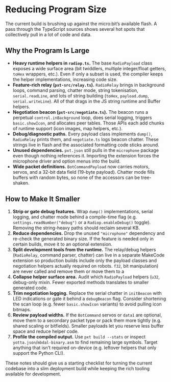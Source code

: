 # Reducing Program Size

The current build is brushing up against the micro:bit’s available flash. A pass through the TypeScript sources shows several hot spots that collectively pull in a lot of code and data.

## Why the Program Is Large

- **Heavy runtime helpers in `radiop.ts`.** The base `RadioPayload` class
  exposes a wide surface area (bit twiddlers, multiple integer/float getters,
  `toHex` wrappers, etc.). Even if only a subset is used, the compiler keeps the
  helper implementations, increasing code size.
- **Feature-rich relay (`pxt-src/relay.ts`).** `RadioRelay` brings in background
  loops, command parsing, chatter mode, string tokenisation, `serial.readLine`,
  and lots of string building (`toHex`, `payload.dump`, `serial.writeLine`). All
  of that drags in the JS string runtime and Buffer helpers.
- **Negotiation beacon (`pxt-src/negotiate.ts`).** The beacon runs a perpetual
  `control.inBackground` loop, does serial logging, triggers `basic.showIcon`,
  and allocates peer tables. Those APIs each add chunks of runtime support (icon
  images, map helpers, etc.).
- **Debug/diagnostic paths.** Every payload class implements `dump()`,
  `RadioRelay` prints them, and `negotiate.ts` logs beacon chatter. These
  strings live in flash and the associated formatting code sticks around.
- **Unused dependencies.** `pxt.json` still pulls in the `microphone` package
  even though nothing references it. Importing the extension forces the
  microphone driver and option menus into the build.
- **Wide packet definitions.** `BotCommandPayload` now carries motors, servos,
  and a 32-bit data field (19-byte payload). Chatter mode fills buffers with
  random bytes, so none of the accessors can be tree-shaken.

## How to Make It Smaller

1. **Strip or gate debug features.** Wrap `dump()` implementations, serial
   logging, and chatter mode behind a compile-time flag (e.g.
   `settings.readNumber("debug")` or a `Radiop.enableDebug()` toggle). Removing
   the string-heavy paths should reclaim several KB.
2. **Reduce dependencies.** Drop the unused `"microphone"` dependency and
   re-check the generated binary size. If the feature is needed only in certain
   builds, move it to an optional extension.
3. **Split development tools from the runtime.** The relay/debug helpers
   (`RadioRelay`, command parser, chatter) can live in a separate MakeCode
   extension so production builds include only the payload classes and
   negotiation helpers actually required on robots.
   `f32`, bit manipulation) are never called and remove them or move them to a
4. **Collapse helper surface area.** Audit which `RadioPayload` helpers (`u32`,
   debug-only mixin. Fewer exported methods translates to smaller generated
   code.
5. **Trim negotiation logging.** Replace the serial chatter in `initBeacon` with
   LED indications or gate it behind a `debugBeacon` flag. Consider shortening
   the scan loop (e.g. fewer `basic.showIcon` variants) to avoid pulling icon
   bitmaps.
6. **Review payload widths.** If the `BotCommand` servos or `data1` are
   optional, move them to a secondary packet type or pack them more tightly
   (e.g. shared scaling or bitfields). Smaller payloads let you reserve less
   buffer space and reduce helper code.
7. **Profile the compiled output.** Use `pxt build --stats` or inspect
   `yotta.json`/`mbdal-binary.asm` to find remaining large symbols. Target
   anything that isn’t required on-device (e.g. leftover helpers that only
   support the Python CLI).

These notes should give us a starting checklist for turning the current codebase
into a slim deployment build while keeping the rich tooling available for
development.